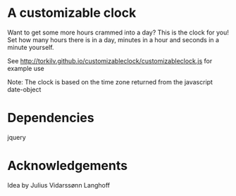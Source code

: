 A customizable clock
=================

Want to get some more hours crammed into a day? This is the clock for you! 
Set how many hours there is in a day, minutes in a hour and seconds in a minute yourself.

See http://torkilv.github.io/customizableclock/customizableclock.js for example use

Note: The clock is based on the time zone returned from the javascript date-object

Dependencies
=================
jquery


Acknowledgements
=================
Idea by Julius Vidarssønn Langhoff
